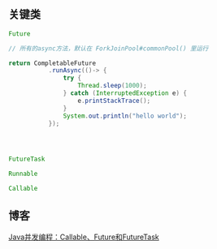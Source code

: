 
## 关键类

 ```java
Future

// 所有的async方法，默认在 ForkJoinPool#commonPool() 里运行

return CompletableFuture
            .runAsync(()-> {
                try {
                    Thread.sleep(1000);
                } catch (InterruptedException e) {
                    e.printStackTrace();
                }
                System.out.println("hello world");
            });




FutureTask

Runnable

Callable
 ```


 ## 博客

[Java并发编程：Callable、Future和FutureTask](https://www.cnblogs.com/dolphin0520/p/3949310.html)
